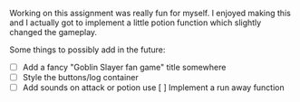 Working on this assignment was really fun for myself. I enjoyed making this and I actually got to implement a little potion function which slightly changed the gameplay. 

Some things to possibly add in the future:
- [ ] Add a fancy "Goblin Slayer fan game" title somewhere
- [ ] Style the buttons/log container
- [ ] Add sounds on attack or potion use
[ ] Implement a run away function
